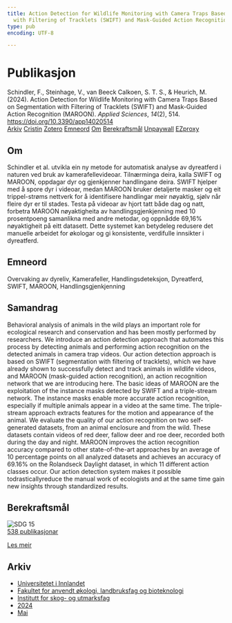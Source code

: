 ```yaml
---
title: Action Detection for Wildlife Monitoring with Camera Traps Based on Segmentation
  with Filtering of Tracklets (SWIFT) and Mask-Guided Action Recognition (MAROON)
type: pub
encoding: UTF-8

---
```

<h1>Publikasjon</h1>
<article id="csl-bib-container-GKB3TN8N" class="csl-bib-container">
  <div class="csl-bib-body"> <div class="csl-entry">Schindler, F., Steinhage, V., van Beeck Calkoen, S. T. S., &#38; Heurich, M. (2024). Action Detection for Wildlife Monitoring with Camera Traps Based on Segmentation with Filtering of Tracklets (SWIFT) and Mask-Guided Action Recognition (MAROON). <i>Applied Sciences</i>, <i>14</i>(2), 514. <a href="https://doi.org/10.3390/app14020514">https://doi.org/10.3390/app14020514</a></div> </div>
  <div class="csl-bib-buttons">
    <a href="#taxonomy-article-GKB3TN8N" alt="archive" class="csl-bib-button">Arkiv</a>
    <a href="https://app.cristin.no/results/show.jsf?id=2270413" alt="Cristin" class="csl-bib-button">Cristin</a>
    <a href="http://zotero.org/groups/5881554/items/GKB3TN8N" alt="Zotero" class="csl-bib-button">Zotero</a>
    <a href="#keywords-article-GKB3TN8N" alt="keywords" class="csl-bib-button">Emneord</a>
    <a href="#about-article-GKB3TN8N" alt="about_pub" class="csl-bib-button">Om</a>
    <a href="#sdg-article-GKB3TN8N" alt="sdg" class="csl-bib-button">Berekraftsmål</a>
    <a href="https://www.mdpi.com/2076-3417/14/2/514/pdf?version=1704619491" alt="Unpaywall" class="csl-bib-button">Unpaywall</a>
    <a href="https://www.mdpi.com/2076-3417/14/2/514/pdf?version=1704619491" alt="EZproxy" class="csl-bib-button">EZproxy</a>
  </div>
  <div id="csl-bib-meta-container-GKB3TN8N"></div>
</article>
<div id="csl-bib-meta-GKB3TN8N" class="csl-bib-meta">
  <article id="about-article-GKB3TN8N" class="about_pub-article">
    <h1>Om</h1>
    Schindler et al. utvikla ein ny metode for automatisk analyse av dyreatferd i naturen ved bruk av kamerafellevideoar. Tilnærminga deira, kalla SWIFT og MAROON, oppdagar dyr og gjenkjenner handlingane deira. SWIFT hjelper med å spore dyr i videoar, medan MAROON bruker detaljerte masker og eit trippel-strøms nettverk for å identifisere handlingar meir nøyaktig, sjølv når fleire dyr er til stades. Testa på videoar av hjort tatt både dag og natt, forbetra MAROON nøyaktigheita av handlingsgjenkjenning med 10 prosentpoeng samanlikna med andre metodar, og oppnådde 69,16% nøyaktigheit på eitt datasett. Dette systemet kan betydeleg redusere det manuelle arbeidet for økologar og gi konsistente, verdifulle innsikter i dyreatferd.
  </article>
  <article id="keywords-article-GKB3TN8N" class="keywords-article">
    <h1>Emneord</h1>
    Overvaking av dyreliv, Kamerafeller, Handlingsdeteksjon, Dyreatferd, SWIFT, MAROON, Handlingsgjenkjenning
  </article>
  <article id="abstract-article-GKB3TN8N" class="abstract-article">
    <h1>Samandrag</h1>
    Behavioral analysis of animals in the wild plays an important role for ecological research and conservation and has been mostly performed by researchers. We introduce an action detection approach that automates this process by detecting animals and performing action recognition on the detected animals in camera trap videos. Our action detection approach is based on SWIFT (segmentation with filtering of tracklets), which we have already shown to successfully detect and track animals in wildlife videos, and MAROON (mask-guided action recognition), an action recognition network that we are introducing here. The basic ideas of MAROON are the exploitation of the instance masks detected by SWIFT and a triple-stream network. The instance masks enable more accurate action recognition, especially if multiple animals appear in a video at the same time. The triple-stream approach extracts features for the motion and appearance of the animal. We evaluate the quality of our action recognition on two self-generated datasets, from an animal enclosure and from the wild. These datasets contain videos of red deer, fallow deer and roe deer, recorded both during the day and night. MAROON improves the action recognition accuracy compared to other state-of-the-art approaches by an average of 10 percentage points on all analyzed datasets and achieves an accuracy of 69.16% on the Rolandseck Daylight dataset, in which 11 different action classes occur. Our action detection system makes it possible todrasticallyreduce the manual work of ecologists and at the same time gain new insights through standardized results.
  </article>
  <article id="sdg-article-GKB3TN8N" class="sdg-article">
    <h1>Berekraftsmål</h1>
    <div class="sdg-container"><div id="sdg15" class="sdg">
        <img src="{{< params subfolder >}}images/sdg/sdg15_nn.png" class="image" alt="SDG 15">
        <div class="sdg-overlay">
          <a href="/nn/archive/?key=?sdg=15#archive" class="sdg-publication-count"><span>538</span> publikasjonar</a>
          <p><a href="https://fn.no/om-fn/fns-baerekraftsmaal/livet-paa-land?lang=nno-NO" class="sdg-read-more">Les meir</a></p>
        </div>
      </div></div>
  </article>
  <article id="taxonomy-article-GKB3TN8N" class="taxonomy-article">
    <h1>Arkiv</h1>
    <ul>
      <li>
        <a href="/nn/archive/?key=3DCRN523">Universitetet i Innlandet</a>
      </li>
      <li>
        <a href="/nn/archive/?key=T77LXH6D">Fakultet for anvendt økologi, landbruksfag og bioteknologi</a>
      </li>
      <li>
        <a href="/nn/archive/?key=7TRARPE3">Institutt for skog- og utmarksfag</a>
      </li>
      <li>
        <a href="/nn/archive/?key=A4XX8HDP">2024</a>
      </li>
      <li>
        <a href="/nn/archive/?key=2IXDX4YB">Mai</a>
      </li>
    </ul>
  </article>
</div>
